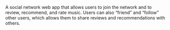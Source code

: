 A social network web app that allows users to join the network and to review, recommend, and rate music.
Users can also “friend” and “follow” other users, which allows them to share reviews and recommendations with others.
